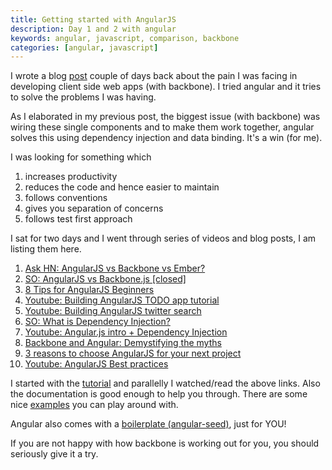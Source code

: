 ```yaml
---
title: Getting started with AngularJS
description: Day 1 and 2 with angular
keywords: angular, javascript, comparison, backbone
categories: [angular, javascript]
---
```


I wrote a blog [post](http://madhums.me/2012/10/02/trade-offs-of-purely-client-side-development-approach/) couple of days back about the pain I was facing in developing client side web apps (with backbone). I tried angular and it tries to solve the problems I was having.

As I elaborated in my previous post, the biggest issue (with backbone) was wiring these single components and to make them work together, angular solves this using dependency injection and data binding. It's a win (for me).

I was looking for something which

1. increases productivity
2. reduces the code and hence easier to maintain
3. follows conventions
4. gives you separation of concerns
5. follows test first approach

I sat for two days and I went through series of videos and blog posts, I am listing them here.

1. [Ask HN: AngularJS vs Backbone vs Ember?](http://news.ycombinator.com/item?id=4147035)
2. [SO: AngularJS vs Backbone.js [closed]](http://stackoverflow.com/questions/6548826/angular-js-vs-backbone-js)
3. [8 Tips for AngularJS Beginners](http://vxtindia.com/blog/8-tips-for-angular-js-beginners/)
4. [Youtube: Building AngularJS TODO app tutorial](http://www.youtube.com/watch?v=WuiHuZq_cg4)
5. [Youtube: Building AngularJS twitter search](http://www.youtube.com/watch?v=IRelx4-ISbs)
6. [SO: What is Dependency Injection?](http://stackoverflow.com/questions/130794/what-is-dependency-injection)
7. [Youtube: Angular.js intro + Dependency Injection](http://www.youtube.com/watch?v=1CpiB3Wk25U)
8. [Backbone and Angular: Demystifying the myths](http://www.nebithi.com/2012/12/27/backbone-and-angular-demystifying-the-myths/)
9. [3 reasons to choose AngularJS for your next project](http://net.tutsplus.com/tutorials/javascript-ajax/3-reasons-to-choose-angularjs-for-your-next-project/)
10. [Youtube: AngularJS Best practices](http://www.youtube.com/watch?v=ZhfUv0spHCY)

I started with the [tutorial](http://docs.angularjs.org/tutorial) and parallelly I watched/read the above links. Also the documentation is good enough to help you through. There are some nice [examples](https://github.com/angular/angular.js/wiki/JsFiddle-Examples) you can play around with.

Angular also comes with a [boilerplate (angular-seed)](https://github.com/angular/angular-seed), just for YOU!

If you are not happy with how backbone is working out for you, you should seriously give it a try.
